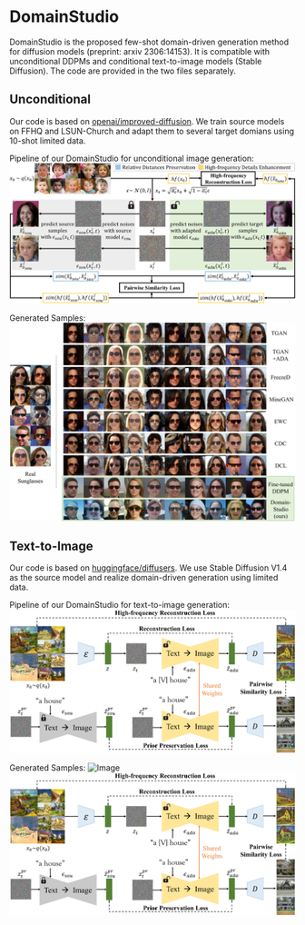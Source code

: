 # DomainStudio
DomainStudio is the proposed few-shot domain-driven generation method for diffusion models (preprint: arxiv 2306:14153). It is compatible with unconditional DDPMs and conditional text-to-image models (Stable Diffusion). The code are provided in the two files separately.

## Unconditional
Our code is based on [openai/improved-diffusion](https://github.com/openai/improved-diffusion, "Unconditional Diffusion"). We train source models on FFHQ and LSUN-Church and adapt them to several target domians using 10-shot limited data.

Pipeline of our DomainStudio for unconditional image generation:
![Image](./Images/pairwise2.jpg)

Generated Samples:
![Image](./Images/sunglasses.jpg)

## Text-to-Image
Our code is based on [huggingface/diffusers](https://github.com/huggingface/diffusers, "SD1.4"). We use Stable Diffusion V1.4 as the source model and realize domain-driven generation using limited data.

Pipeline of our DomainStudio for text-to-image generation:
![Image](./Images/overview2.jpg)

Generated Samples:
![Image](./Images/vangoghouses.jpg)
![Image](./Images/overview2.jpg)